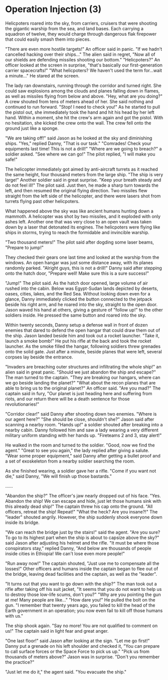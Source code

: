 # Operation Injection (3)

Helicpoters roared into the sky, from carriers, cruisers that were shooting the gigantic warship from the sea, and land bases. Each carrying a squadron of twelve, they would charge through dangerous flak firepower that could easily smash them into pieces.

"There are even more hostile targets!" An officer said in panic. "If we hadn't cancelled hacking over their ships..." The alien said in regret, "Now all of our shields are defending missiles shooting our bottom." "Helicpoters?" An officer looked at the screen in surprise, "that's basically our first-generation carrier spacecrafts!" "What helicpoters? We haven't used the term for...wait a minute..." He stared at the screen.

The lady ran downstairs, running through the corridor and turned right. She could saw explosions among the clouds and planes falling down in flames, as well as missiles flying from below and above. "Hey, what are you doing?" A crew shouted from tens of meters ahead of her. She said nothing and continued to run forward. "Stop! I need to check you!" As he started to pull the pistol out, she immediately took the hand and hit his head by her left hand. Within a moment, she hit the crew's arm again and got the pistol. With no hesitation, she kicked the crew onto the wall. The crew fell onto the ground just like a sponge.

"We are taking off!" said Jason as he looked at the sky and diminishing ships. "Yes," replied Danny, "That is our task." "Comrades! Check your equipments last time! This is not a drill!" "Where are we going to breach?" a soldier asked. "See where we can go!" The pilot replied, "I will make you safe!"

The helicopter immediately got aimed by anti-aircraft turrets as it reached the same height, four thousand meters from the large ship. "The ship is very large!" Another soldier said in great surprise. "Keep your breath steady and do not feel ill!" The pilot said. Just then, he made a sharp turn towards the left, and then resumed the original flying direction. Two missiles flew straight from the left side of the helicopter, and there were lasers shot from turrets flying past other helicpoters.

What happened above the sky was like ancient humans hunting down a mammoth. A helicopter was shot by two missiles, and it exploded with only ashes left. Another one that was very close to an open vault was taken down by a laser that detonated its engines. The helicpoters were flying like ships in storms, trying to reach the formidable and invincible warship.

"Two thousand meters!" The pilot said after dogding some laser beams, "Prepare to jump!"

They checked their gears one last time and looked at the warship from the windows. An open hangar was just some distance away, with its planes randomly parked. "Alright guys, this is not a drill!" Danny said after stepping onto the hatch door, "Prepare well! Make sure this is a sure success!"

"Jump!" The pilot said. As the hatch door opened, large volume of air rushed into the cabin. Below was Egypt-Sudan lands depicted by deserts, oases, cities, lakes, and the Red Sea. Without looking down even for a glance, Danny immediately clicked the button connected to the jetpack beside his right arm, and he roared into the sky, straight to the open door. Jason waved his hand at others, giving a gesture of "follow up!" to the other soldiers inside. He pressed the same button and roared into the sky.

Within twenty seconds, Danny setup a defense wall in front of dozen enemies that dared to defend the open hangar that could draw them out of the ship. Jason landed beside him and took out a rocket launcher. "Take it, launch a smoke bomb!" He put his rifle at the back and took the rocket launcher. As the smoke filled the hangar, following soldiers threw grenades onto the solid gate. Just after a minute, beside planes that were left, several corpses lay beside the entrance.

"Invaders are breaching outer structures and infiltrating the whole ship!" an alien said in great panic. "Should we just abandon the ship and escape?" The man turned to the captain. "They are breaking our hangars, where can we go beside landing the planet?" "What about the recon planes that are able to bring us to the original planet?" An officer said. "Are you mad?" The captain said in fury, "Our planet is just heading here and suffering from riots, and our return there will be a death sentence for those revolutionaries!"

"Corridor clear!" said Danny after shooting down two enemies. "Where is our agent here?" "She should be close, shouldn't she?" Jason said after scanning a nearby room. "Hands up!" a soldier shouted after breaking into a nearby cabin. Danny followed him and saw a lady wearing a very different military uniform standing with her hands up. "Fireteams 2 and 3, stay alert!"

He walked in the room and turned to the soldier. "Good, now we find the agent." "Great to see you again," the lady replied after giving a salute. "Wear some proper equipment," said Danny after getting a bullet proof and a set of exoskeleton from a nearby soldier searching the room.

As she finished wearing, a soldier gave her a rifle. "Come if you want not die," said Danny, "We will finish up those bastards."

......

"Abandon the ship?" The officer's jaw nearly dropped out of his face. "Yes. Abandon the ship! We can escape and hide, just let those humans sink with this already dead ship!" The captain threw his cap onto the ground. "All officers, retreat the ship! Repeat!" "What the heck? Are you insane?!" The "leader" shouted angrily. However, the ship suddenly shook everyone down inside its bridge.

"We can reach the bridge just by the stairs!" said the agent. "Are you sure? To go to its highest part when the ship is about to capsize above the sky?" said Jason after adjusting his helmet and the rifle. "It must be where those conspirators stay," replied Danny, "And below are thousands of people inside cities in Ethiopia! We can't lose even more people!"

"Run away now!" The captain shouted, "Just use me to compensate all the losses!" Other officers and humans inside the captain began to flee out of the bridge, leaving dead facilities and the captain, as well as the "leader".

"It turns out that you want to go down with the ship?" The man took out a rifle after taking off his suit jacket, "It seems that you do not want to help us to destroy those low-life scums, don't you?" "Why are you pointing the gun at me! Many people are like..." "How dare you!" He pulled the bolt on the gun. "I remember that twenty years ago, you failed to kill the head of the Earth government in an operation; you now even fail to kill off those humans with us."

The ship shook again. "Say no more! You are not qualified to comment on us!" The captain said in light fear and great anger.

"One last floor!" said Jason after looking at the sign. "Let me go first!" Danny put a grenade on his left shoulder and checked it, "You can prepare to call surface forces or the Space Force to pick us up." "Pick us from thousands of meters above?" Jason was in surprise. "Don't you remember the practice?"

"Just let me do it," the agent said. "You evacuate the ship."